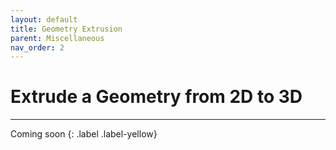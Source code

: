 ```yaml
---
layout: default
title: Geometry Extrusion
parent: Miscellaneous
nav_order: 2
---
```


# Extrude a Geometry from 2D to 3D

---

Coming soon
{: .label .label-yellow}